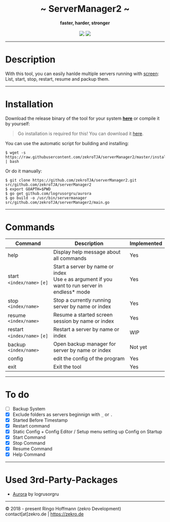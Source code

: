  <div align="center">
     <h1>~ ServerManager2 ~</h1>
     <strong>faster, harder, stronger</strong><br><br>
     <a href="https://travis-ci.org/zekroTJA/serverManager2"><img src="https://travis-ci.org/zekroTJA/serverManager2.svg?branch=master"/></a>
     <a href="https://github.com/zekroTJA/serverManager2/releases"><img src="https://img.shields.io/github/release/zekroTJA/serverManager2/all.svg"/></a>
 </div>

---

# Description

With this tool, you can easily hanlde multiple servers running with [screen](https://linux.die.net/man/1/screen):  
List, start, stop, restart, resume and packup them.

---

# Installation

Download the release binary of the tool for your system [**here**](https://github.com/zekroTJA/serverManager2/releases) or compile it by yourself:

> Go installation is required for this!
> You can download it [here](https://golang.org/dl/).

You can use the automatic script for building and installing:
```
$ wget -s https://raw.githubusercontent.com/zekroTJA/serverManager2/master/install.bash | bash
```

Or do it manually:
```
$ git clone https://github.com/zekroTJA/serverManager2.git src/github.com/zekroTJA/serverManager2
$ export GOAPTH=$PWD
$ go get github.com/logrusorgru/aurora
$ go build -o /usr/bin/servermanager src/github.com/zekroTJA/serverManager2/main.go
```

---

# Commands

Command | Description | Implemented
--------|---------|-------
help | Display help message about all commands | Yes
start `<index/name>` `[e]` | Start a server by name or index<br>Use `e` as argument if you want to run server in endless* mode | Yes
stop `<index/name>` | Stop a currently running server by name or index | Yes
resume `<index/name>` | Resume a started screen session by name or index | Yes
restart `<index/name>` `[e]` | Restart a server by name or index | WIP
backup `<index/name>` | Open backup manager for server by name or index | Not yet
config | edit the config of the program | Yes
exit | Exit the tool | Yes

---

# To do

- [ ] Backup System
- [x] Exclude folders as servers beginnign with `_` or `.`
- [x] Started Before Timestamp
- [x] Restart command
- [x] Static Config + Config Editor / Setup menu setting up Config on Startup
- [x] Start Command
- [x] Stop Command
- [x] Resume Command
- [x] Help Command

---

# Used 3rd-Party-Packages

- [Aurora](https://github.com/logrusorgru/aurora) by logrusorgru

---

© 2018 - present Ringo Hoffmann (zekro Development)  
contact[at]zekro.de | https://zekro.de
